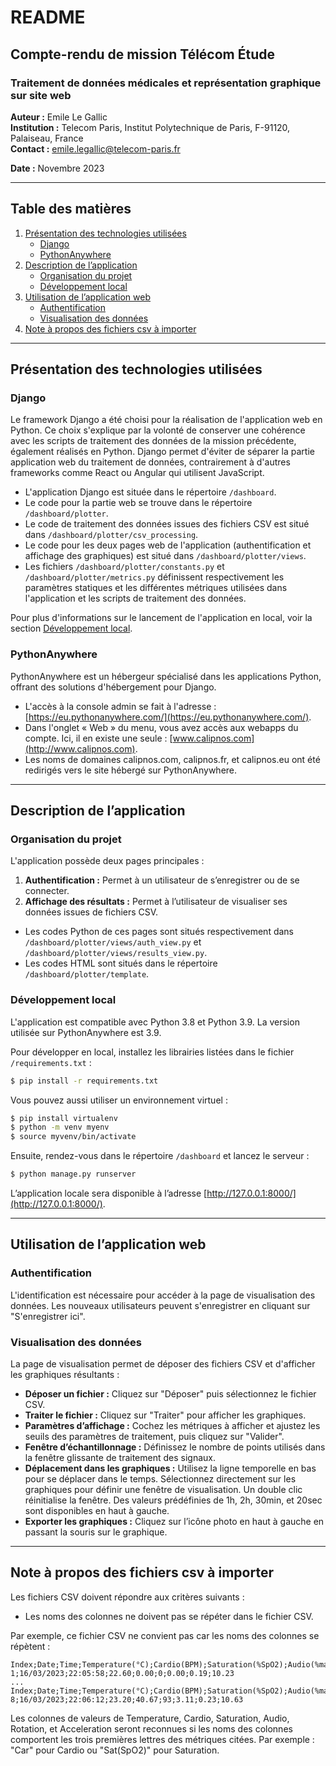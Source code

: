 # README

## Compte-rendu de mission Télécom Étude

### Traitement de données médicales et représentation graphique sur site web

**Auteur :** Emile Le Gallic  
**Institution :** Telecom Paris, Institut Polytechnique de Paris, F-91120, Palaiseau, France  
**Contact :** emile.legallic@telecom-paris.fr  

**Date :** Novembre 2023

---

## Table des matières

1. [Présentation des technologies utilisées](#présentation-des-technologies-utilisées)
   - [Django](#django)
   - [PythonAnywhere](#pythonanywhere)
2. [Description de l’application](#description-de-lapplication)
   - [Organisation du projet](#organisation-du-projet)
   - [Développement local](#développement-local)
3. [Utilisation de l’application web](#utilisation-de-lapplication-web)
   - [Authentification](#authentification)
   - [Visualisation des données](#visualisation-des-données)
4. [Note à propos des fichiers csv à importer](#note-à-propos-des-fichiers-csv-à-importer)

---

## Présentation des technologies utilisées

### Django

Le framework Django a été choisi pour la réalisation de l'application web en Python. Ce choix s'explique par la volonté de conserver une cohérence avec les scripts de traitement des données de la mission précédente, également réalisés en Python. Django permet d'éviter de séparer la partie application web du traitement de données, contrairement à d'autres frameworks comme React ou Angular qui utilisent JavaScript.

- L'application Django est située dans le répertoire `/dashboard`.
- Le code pour la partie web se trouve dans le répertoire `/dashboard/plotter`.
- Le code de traitement des données issues des fichiers CSV est situé dans `/dashboard/plotter/csv_processing`.
- Le code pour les deux pages web de l'application (authentification et affichage des graphiques) est situé dans `/dashboard/plotter/views`.
- Les fichiers `/dashboard/plotter/constants.py` et `/dashboard/plotter/metrics.py` définissent respectivement les paramètres statiques et les différentes métriques utilisées dans l'application et les scripts de traitement des données.

Pour plus d'informations sur le lancement de l'application en local, voir la section [Développement local](#développement-local).

### PythonAnywhere

PythonAnywhere est un hébergeur spécialisé dans les applications Python, offrant des solutions d'hébergement pour Django. 

- L'accès à la console admin se fait à l'adresse : [https://eu.pythonanywhere.com/](https://eu.pythonanywhere.com/).
- Dans l'onglet « Web » du menu, vous avez accès aux webapps du compte. Ici, il en existe une seule : [www.calipnos.com](http://www.calipnos.com).
- Les noms de domaines calipnos.com, calipnos.fr, et calipnos.eu ont été redirigés vers le site hébergé sur PythonAnywhere.

---

## Description de l’application

### Organisation du projet

L'application possède deux pages principales :
1. **Authentification :** Permet à un utilisateur de s’enregistrer ou de se connecter.
2. **Affichage des résultats :** Permet à l’utilisateur de visualiser ses données issues de fichiers CSV.

- Les codes Python de ces pages sont situés respectivement dans `/dashboard/plotter/views/auth_view.py` et `/dashboard/plotter/views/results_view.py`.
- Les codes HTML sont situés dans le répertoire `/dashboard/plotter/template`.

### Développement local

L'application est compatible avec Python 3.8 et Python 3.9. La version utilisée sur PythonAnywhere est 3.9.

Pour développer en local, installez les librairies listées dans le fichier `/requirements.txt` :
```bash
$ pip install -r requirements.txt
```

Vous pouvez aussi utiliser un environnement virtuel :
```bash
$ pip install virtualenv
$ python -m venv myenv
$ source myvenv/bin/activate
```

Ensuite, rendez-vous dans le répertoire `/dashboard` et lancez le serveur :
```bash
$ python manage.py runserver
```

L’application locale sera disponible à l’adresse [http://127.0.0.1:8000/](http://127.0.0.1:8000/).

---

## Utilisation de l’application web

### Authentification

L'identification est nécessaire pour accéder à la page de visualisation des données. Les nouveaux utilisateurs peuvent s'enregistrer en cliquant sur "S'enregistrer ici".

### Visualisation des données

La page de visualisation permet de déposer des fichiers CSV et d'afficher les graphiques résultants :
- **Déposer un fichier :** Cliquez sur "Déposer" puis sélectionnez le fichier CSV.
- **Traiter le fichier :** Cliquez sur "Traiter" pour afficher les graphiques.
- **Paramètres d’affichage :** Cochez les métriques à afficher et ajustez les seuils des paramètres de traitement, puis cliquez sur "Valider".
- **Fenêtre d’échantillonnage :** Définissez le nombre de points utilisés dans la fenêtre glissante de traitement des signaux.
- **Déplacement dans les graphiques :** Utilisez la ligne temporelle en bas pour se déplacer dans le temps. Sélectionnez directement sur les graphiques pour définir une fenêtre de visualisation. Un double clic réinitialise la fenêtre. Des valeurs prédéfinies de 1h, 2h, 30min, et 20sec sont disponibles en haut à gauche.
- **Exporter les graphiques :** Cliquez sur l’icône photo en haut à gauche en passant la souris sur le graphique.

---

## Note à propos des fichiers csv à importer

Les fichiers CSV doivent répondre aux critères suivants :
- Les noms des colonnes ne doivent pas se répéter dans le fichier CSV. 

Par exemple, ce fichier CSV ne convient pas car les noms des colonnes se répètent :
```csv
Index;Date;Time;Temperature(°C);Cardio(BPM);Saturation(%SpO2);Audio(%max);Rotation(rad/s);Acceleration(m/s2)
1;16/03/2023;22:05:58;22.60;0.00;0;0.00;0.19;10.23
...
Index;Date;Time;Temperature(°C);Cardio(BPM);Saturation(%SpO2);Audio(%max);Rotation(rad/s);Acceleration(m/s2)
8;16/03/2023;22:06:12;23.20;40.67;93;3.11;0.23;10.63
```

Les colonnes de valeurs de Temperature, Cardio, Saturation, Audio, Rotation, et Acceleration seront reconnues si les noms des colonnes comportent les trois premières lettres des métriques citées. Par exemple : "Car" pour Cardio ou "Sat(SpO2)" pour Saturation.